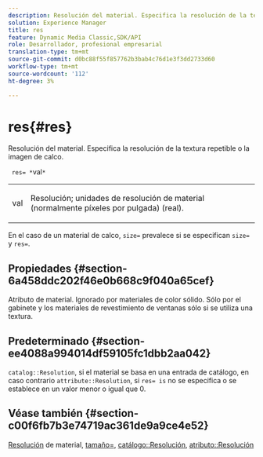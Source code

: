 ```yaml
---
description: Resolución del material. Especifica la resolución de la textura repetible o la imagen de calco.
solution: Experience Manager
title: res
feature: Dynamic Media Classic,SDK/API
role: Desarrollador, profesional empresarial
translation-type: tm+mt
source-git-commit: d0bc88f55f857762b3bab4c76d1e3f3dd2733d60
workflow-type: tm+mt
source-wordcount: '112'
ht-degree: 3%

---
```



# res{#res}

Resolución del material. Especifica la resolución de la textura repetible o la imagen de calco.

` res= *`val`*`

<table id="simpletable_2004B804D46E43C090E59BBFF8144598"> 
 <tr class="strow"> 
  <td class="stentry"> <p> <span class="varname"> val  </span> </p> </td> 
  <td class="stentry"> <p>Resolución; unidades de resolución de material (normalmente píxeles por pulgada) (real). </p> </td> 
 </tr> 
</table>

En el caso de un material de calco, `size=` prevalece si se especifican `size=` y `res=`.

## Propiedades {#section-6a458ddc202f46e0b668c9f040a65cef}

Atributo de material. Ignorado por materiales de color sólido. Sólo por el gabinete y los materiales de revestimiento de ventanas sólo si se utiliza una textura.

## Predeterminado {#section-ee4088a994014df59105fc1dbb2aa042}

`catalog::Resolution`, si el material se basa en una entrada de catálogo, en caso contrario  `attribute::Resolution`, si  `res= is` no se especifica o se establece en un valor menor o igual que 0.

## Véase también {#section-c00f6fb7b3e74719ac361de9a9ce4e52}

[Resolución](../../../../../ir-api/http-protocol/image-rendering-api-ref/c-ir-http-protocol-ref/c-ir-http-protocol-syntax-and-features/c-ir-vignettes/c-ir-material-resolution.md#concept-f60103c64e324e2cae78bd76dfb4de8b) de material,  [tamaño=](../../../../../ir-api/http-protocol/image-rendering-api-ref/c-ir-http-protocol-ref/c-ir-http-protocol-command-reference/r-ir-http-size.md#reference-1220d6fbcde4479aba91de7adacdc988),  [catálogo::Resolución](../../../../../ir-api/material-cat/image-rendering-api-ref/c-ir-material-catalog/c-ir-material-data-reference/r-ir-resolution-dataref.md#reference-6a2d64c2d72b438fade58a3391569da7),  [atributo::Resolución](../../../../../ir-api/material-cat/image-rendering-api-ref/c-ir-material-catalog/c-ir-attributes-reference/r-ir-resolution.md#reference-09fe14e6bfbf4db6b7f4369fffecc806)
